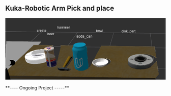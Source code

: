## Kuka-Robotic Arm Pick and place

<p align="center">
<img src="https://github.com/ashutoshtiwari13/ROS-PCL-Segmentation/blob/master/object_recognize/obj_recognize.png"/>
</p>
**---- Ongoing Project -----**
